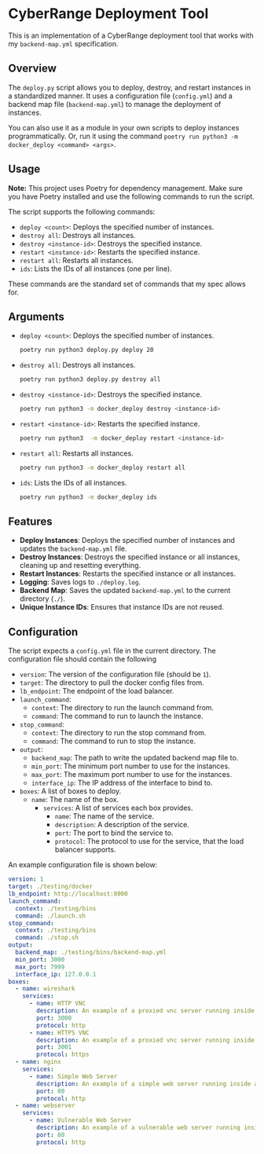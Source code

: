 # CyberRange Deployment Tool

This is an implementation of a CyberRange deployment tool that works with my `backend-map.yml` specification.

## Overview

The `deploy.py` script allows you to deploy, destroy, and restart instances in a standardized manner. It uses a
configuration file (`config.yml`) and a backend map file (`backend-map.yml`) to manage the deployment of instances.

You can also use it as a module in your own scripts to deploy instances programmatically. Or, run it using the command
`poetry run python3 -m docker_deploy <command> <args>`.

## Usage

**Note:** This project uses Poetry for dependency management. Make sure you have Poetry installed and use the following
commands to run the script.

The script supports the following commands:

- `deploy <count>`: Deploys the specified number of instances.
- `destroy all`: Destroys all instances.
- `destroy <instance-id>`: Destroys the specified instance.
- `restart <instance-id>`: Restarts the specified instance.
- `restart all`: Restarts all instances.
- `ids`: Lists the IDs of all instances (one per line).

These commands are the standard set of commands that my spec allows for.

## Arguments

- `deploy <count>`: Deploys the specified number of instances.
  ```sh
  poetry run python3 deploy.py deploy 20
  ```

- `destroy all`: Destroys all instances.
  ```sh
  poetry run python3 deploy.py destroy all
  ```

- `destroy <instance-id>`: Destroys the specified instance.
  ```sh
  poetry run python3 -m docker_deploy destroy <instance-id>
  ```

- `restart <instance-id>`: Restarts the specified instance.
  ```sh
  poetry run python3  -m docker_deploy restart <instance-id>
  ```

- `restart all`: Restarts all instances.
  ```sh
  poetry run python3 -m docker_deploy restart all
  ```
  
- `ids`: Lists the IDs of all instances.
  ```sh
  poetry run python3 -m docker_deploy ids
  ```

## Features

- **Deploy Instances**: Deploys the specified number of instances and updates the `backend-map.yml` file.
- **Destroy Instances**: Destroys the specified instance or all instances, cleaning up and resetting everything.
- **Restart Instances**: Restarts the specified instance or all instances.
- **Logging**: Saves logs to `./deploy.log`.
- **Backend Map**: Saves the updated `backend-map.yml` to the current directory (`./`).
- **Unique Instance IDs**: Ensures that instance IDs are not reused.

## Configuration

The script expects a `config.yml` file in the current directory. The configuration file should contain the following

- `version`: The version of the configuration file (should be `1`).
- `target`: The directory to pull the docker config files from.
- `lb_endpoint`: The endpoint of the load balancer.
- `launch_command`:
    - `context`: The directory to run the launch command from.
    - `command`: The command to run to launch the instance.
- `stop_command`:
    - `context`: The directory to run the stop command from.
    - `command`: The command to run to stop the instance.
- `output`:
    - `backend_map`: The path to write the updated backend map file to.
    - `min_port`: The minimum port number to use for the instances.
    - `max_port`: The maximum port number to use for the instances.
    - `interface_ip`: The IP address of the interface to bind to.
- `boxes`: A list of boxes to deploy.
    - `name`: The name of the box.
        - `services`: A list of services each box provides.
            - `name`: The name of the service.
            - `description`: A description of the service.
            - `port`: The port to bind the service to.
            - `protocol`: The protocol to use for the service, that the load balancer supports.

An example configuration file is shown below:

```yaml
version: 1
target: ./testing/docker
lb_endpoint: http://localhost:8000
launch_command:
  context: ./testing/bins
  command: ./launch.sh
stop_command:
  context: ./testing/bins
  command: ./stop.sh
output:
  backend_map: ./testing/bins/backend-map.yml
  min_port: 3000
  max_port: 7999
  interface_ip: 127.0.0.1
boxes:
  - name: wireshark
    services:
      - name: HTTP VNC
        description: An example of a proxied vnc server running inside a container.
        port: 3000
        protocol: http
      - name: HTTPS VNC
        description: An example of a proxied vnc server running inside a container.
        port: 3001
        protocol: https
  - name: nginx
    services:
      - name: Simple Web Server
        description: An example of a simple web server running inside a container.
        port: 80
        protocol: http
  - name: webserver
    services:
      - name: Vulnerable Web Server
        description: An example of a vulnerable web server running inside a container.
        port: 80
        protocol: http
```
